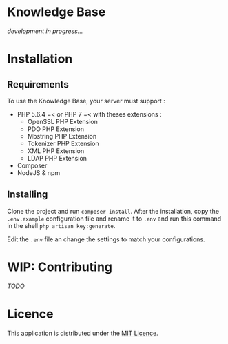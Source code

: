 # Knowledge Base

*development in progress...*

# Installation

## Requirements

To use the Knowledge Base, your server must support :  
- PHP 5.6.4 =< or PHP 7 =< with theses extensions :
    - OpenSSL PHP Extension
    - PDO PHP Extension
    - Mbstring PHP Extension
    - Tokenizer PHP Extension
    - XML PHP Extension
    - LDAP PHP Extension
- Composer
- NodeJS & npm

## Installing

Clone the project and run `composer install`.
After the installation, copy the `.env.example` configuration file and rename it to `.env` and run this command in the shell `php artisan key:generate`.

Edit the `.env` file an change the settings to match your configurations.

# WIP: Contributing

*TODO*

# Licence

This application is distributed under the [MIT Licence](http://opensource.org/licenses/MIT).
